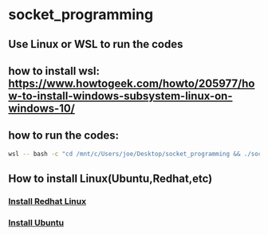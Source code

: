 # socket_programming
## Use Linux or WSL to run the codes
## how to install wsl: <a href="https://www.howtogeek.com/howto/205977/how-to-install-windows-subsystem-linux-on-windows-10/">https://www.howtogeek.com/howto/205977/how-to-install-windows-subsystem-linux-on-windows-10/</a>

## how to run the codes:
```bash
wsl -- bash -c "cd /mnt/c/Users/joe/Desktop/socket_programming && ./socket_programming.sh"
```
## How to install Linux(Ubuntu,Redhat,etc)
### <a href="https://access.redhat.com/documentation/en-us/red_hat_enterprise_linux/7/html/installation_guide/chap-simple-install">Install Redhat Linux</a>
### <a href="https://ubuntu.com/server/docs/installation">Install Ubuntu</a>
